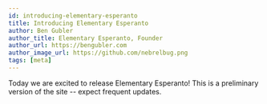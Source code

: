 ```yaml
---
id: introducing-elementary-esperanto
title: Introducing Elementary Esperanto
author: Ben Gubler
author_title: Elementary Esperanto, Founder
author_url: https://bengubler.com
author_image_url: https://github.com/nebrelbug.png
tags: [meta]
---
```


Today we are excited to release Elementary Esperanto! This is a preliminary version of the site -- expect frequent updates.